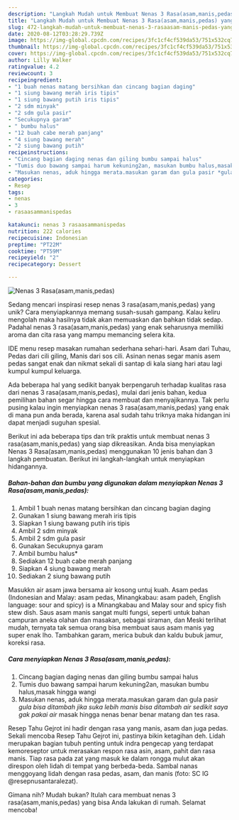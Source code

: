 ```yaml
---
description: "Langkah Mudah untuk Membuat Nenas 3 Rasa(asam,manis,pedas) yang Bisa Manjain Lidah"
title: "Langkah Mudah untuk Membuat Nenas 3 Rasa(asam,manis,pedas) yang Bisa Manjain Lidah"
slug: 472-langkah-mudah-untuk-membuat-nenas-3-rasaasam-manis-pedas-yang-bisa-manjain-lidah
date: 2020-08-12T03:28:29.739Z
image: https://img-global.cpcdn.com/recipes/3fc1cf4cf539da53/751x532cq70/nenas-3-rasaasammanispedas-foto-resep-utama.jpg
thumbnail: https://img-global.cpcdn.com/recipes/3fc1cf4cf539da53/751x532cq70/nenas-3-rasaasammanispedas-foto-resep-utama.jpg
cover: https://img-global.cpcdn.com/recipes/3fc1cf4cf539da53/751x532cq70/nenas-3-rasaasammanispedas-foto-resep-utama.jpg
author: Lilly Walker
ratingvalue: 4.2
reviewcount: 3
recipeingredient:
- "1 buah nenas matang bersihkan dan cincang bagian daging"
- "1 siung bawang merah iris tipis"
- "1 siung bawang putih iris tipis"
- "2 sdm minyak"
- "2 sdm gula pasir"
- "Secukupnya garam"
- " bumbu halus"
- "12 buah cabe merah panjang"
- "4 siung bawang merah"
- "2 siung bawang putih"
recipeinstructions:
- "Cincang bagian daging nenas dan giling bumbu sampai halus"
- "Tumis duo bawang sampai harum kekuning2an, masukan bumbu halus,masak hingga wangi"
- "Masukan nenas, aduk hingga merata.masukan garam dan gula pasir *gula bisa ditambah jika suka lebih manis *bisa ditambah air sedikit* saya gak pakai air* masak hingga nenas benar benar matang dan tes rasa."
categories:
- Resep
tags:
- nenas
- 3
- rasaasammanispedas

katakunci: nenas 3 rasaasammanispedas 
nutrition: 222 calories
recipecuisine: Indonesian
preptime: "PT22M"
cooktime: "PT59M"
recipeyield: "2"
recipecategory: Dessert

---
```



![Nenas 3 Rasa(asam,manis,pedas)](https://img-global.cpcdn.com/recipes/3fc1cf4cf539da53/751x532cq70/nenas-3-rasaasammanispedas-foto-resep-utama.jpg)

Sedang mencari inspirasi resep nenas 3 rasa(asam,manis,pedas) yang unik? Cara menyiapkannya memang susah-susah gampang. Kalau keliru mengolah maka hasilnya tidak akan memuaskan dan bahkan tidak sedap. Padahal nenas 3 rasa(asam,manis,pedas) yang enak seharusnya memiliki aroma dan cita rasa yang mampu memancing selera kita.

IDE menu resep masakan rumahan sederhana sehari-hari. Asam dari Tuhau, Pedas dari cili giling, Manis dari sos cili. Asinan nenas segar manis asem pedas sangat enak dan nikmat sekali di santap di kala siang hari atau lagi kumpul kumpul keluarga.

Ada beberapa hal yang sedikit banyak berpengaruh terhadap kualitas rasa dari nenas 3 rasa(asam,manis,pedas), mulai dari jenis bahan, kedua pemilihan bahan segar hingga cara membuat dan menyajikannya. Tak perlu pusing kalau ingin menyiapkan nenas 3 rasa(asam,manis,pedas) yang enak di mana pun anda berada, karena asal sudah tahu triknya maka hidangan ini dapat menjadi suguhan spesial.


Berikut ini ada beberapa tips dan trik praktis untuk membuat nenas 3 rasa(asam,manis,pedas) yang siap dikreasikan. Anda bisa menyiapkan Nenas 3 Rasa(asam,manis,pedas) menggunakan 10 jenis bahan dan 3 langkah pembuatan. Berikut ini langkah-langkah untuk menyiapkan hidangannya.

<!--inarticleads1-->

##### Bahan-bahan dan bumbu yang digunakan dalam menyiapkan Nenas 3 Rasa(asam,manis,pedas):

1. Ambil 1 buah nenas matang bersihkan dan cincang bagian daging
1. Gunakan 1 siung bawang merah iris tipis
1. Siapkan 1 siung bawang putih iris tipis
1. Ambil 2 sdm minyak
1. Ambil 2 sdm gula pasir
1. Gunakan Secukupnya garam
1. Ambil  bumbu halus*
1. Sediakan 12 buah cabe merah panjang
1. Siapkan 4 siung bawang merah
1. Sediakan 2 siung bawang putih


Masukkn air asam jawa bersama air kosong untuj kuah. Asam pedas (Indonesian and Malay: asam pedas, Minangkabau: asam padeh, English language: sour and spicy) is a Minangkabau and Malay sour and spicy fish stew dish. Saus asam manis sangat multi fungsi, seperti untuk bahan campuran aneka olahan dan masakan, sebagai siraman, dan Meski terlihat mudah, ternyata tak semua orang bisa membuat saus asam manis yag super enak lho. Tambahkan garam, merica bubuk dan kaldu bubuk jamur, koreksi rasa. 

<!--inarticleads2-->

##### Cara menyiapkan Nenas 3 Rasa(asam,manis,pedas):

1. Cincang bagian daging nenas dan giling bumbu sampai halus
1. Tumis duo bawang sampai harum kekuning2an, masukan bumbu halus,masak hingga wangi
1. Masukan nenas, aduk hingga merata.masukan garam dan gula pasir *gula bisa ditambah jika suka lebih manis *bisa ditambah air sedikit* saya gak pakai air* masak hingga nenas benar benar matang dan tes rasa.


Resep Tahu Gejrot ini hadir dengan rasa yang manis, asam dan juga pedas. Sekali mencoba Resep Tahu Gejrot ini, pastinya bikin ketagihan deh. Lidah merupakan bagian tubuh penting untuk indra pengecap yang terdapat kemoreseptor untuk merasakan respon rasa asin, asam, pahit dan rasa manis. Tiap rasa pada zat yang masuk ke dalam rongga mulut akan direspon oleh lidah di tempat yang berbeda-beda. Sambal nanas menggoyang lidah dengan rasa pedas, asam, dan manis (foto: SC IG @resepnusantaralezat). 

Gimana nih? Mudah bukan? Itulah cara membuat nenas 3 rasa(asam,manis,pedas) yang bisa Anda lakukan di rumah. Selamat mencoba!

